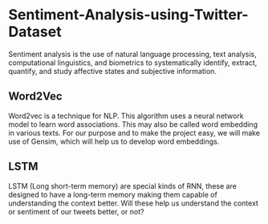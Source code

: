 # Sentiment-Analysis-using-Twitter-Dataset

Sentiment analysis is the use of natural language processing, text analysis, computational linguistics, and biometrics to systematically identify, extract, quantify, and study affective states and subjective information.

## Word2Vec
Word2vec is a technique for NLP. This algorithm uses a neural network model to learn word associations. This may also be called word embedding in various texts.
For our purpose and to make the project easy, we will make use of Gensim, which will help us to develop word embeddings.

## LSTM
LSTM (Long short-term memory) are special kinds of RNN, these are  designed to have a long-term memory making them capable of understanding the context better.
Will these help us understand the context or sentiment of our tweets better, or not?